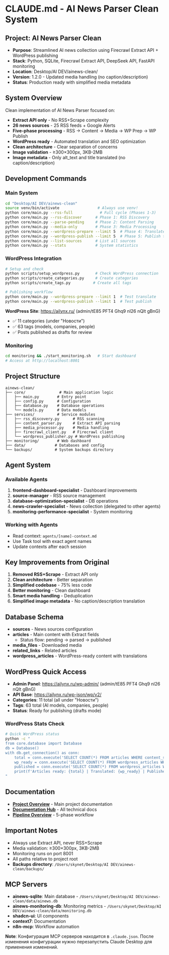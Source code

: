 # CLAUDE.md - AI News Parser Clean System

## Project: AI News Parser Clean
- **Purpose**: Streamlined AI news collection using Firecrawl Extract API + WordPress publishing
- **Stack**: Python, SQLite, Firecrawl Extract API, DeepSeek API, FastAPI monitoring
- **Location**: Desktop/AI DEV/ainews-clean/
- **Version**: 1.2.0 - Updated media handling (no caption/description)
- **Status**: Production ready with simplified media metadata

## System Overview
Clean implementation of AI News Parser focused on:
- **Extract API only** - No RSS+Scrape complexity
- **26 news sources** - 25 RSS feeds + Google Alerts
- **Five-phase processing** - RSS → Content → Media → WP Prep → WP Publish
- **WordPress ready** - Automated translation and SEO optimization
- **Clean architecture** - Clear separation of concerns
- **Image validation** - ≥300×300px, 3KB-2MB
- **Image metadata** - Only alt_text and title translated (no caption/description)

## Development Commands

### Main System
```bash
cd "Desktop/AI DEV/ainews-clean"
source venv/bin/activate                 # Always use venv!
python core/main.py --rss-full            # Full cycle (Phases 1-3)
python core/main.py --rss-discover      # Phase 1: RSS Discovery
python core/main.py --parse-pending     # Phase 2: Content Parsing  
python core/main.py --media-only        # Phase 3: Media Processing
python core/main.py --wordpress-prepare --limit 5  # Phase 4: Translate articles
python core/main.py --wordpress-publish --limit 5  # Phase 5: Publish to WordPress
python core/main.py --list-sources      # List all sources
python core/main.py --stats             # System statistics
```

### WordPress Integration
```bash
# Setup and check
python scripts/setup_wordpress.py       # Check WordPress connection
python scripts/create_categories.py     # Create categories
python scripts/create_tags.py          # Create all tags

# Publishing workflow
python core/main.py --wordpress-prepare --limit 1  # Test translate
python core/main.py --wordpress-publish --limit 1  # Test publish
```

**WordPress Site**: https://ailynx.ru/ (admin/tE85 PFT4 Ghq9 nl26 nQlt gBnG)
- ✅ 11 categories (under "Новости")
- ✅ 63 tags (models, companies, people)
- ✅ Posts published as drafts for review

### Monitoring
```bash
cd monitoring && ./start_monitoring.sh   # Start dashboard
# Access at http://localhost:8001
```

## Project Structure
```
ainews-clean/
├── core/               # Main application logic
│   ├── main.py        # Entry point
│   ├── config.py      # Configuration
│   ├── database.py    # Database operations
│   └── models.py      # Data models
├── services/          # Service modules
│   ├── rss_discovery.py      # RSS scanning
│   ├── content_parser.py     # Extract API parsing
│   ├── media_processor.py    # Media handling
│   ├── firecrawl_client.py   # Firecrawl client
│   └── wordpress_publisher.py # WordPress publishing
├── monitoring/        # Web dashboard
├── data/             # Databases and config
└── backups/          # System backups directory

```

## Agent System

### Available Agents
1. **frontend-dashboard-specialist** - Dashboard improvements
2. **source-manager** - RSS source management
3. **database-optimization-specialist** - DB operations
4. **news-crawler-specialist** - News collection (delegated to other agents)
5. **monitoring-performance-specialist** - System monitoring

### Working with Agents
- Read context: `agents/[name]-context.md`
- Use Task tool with exact agent names
- Update contexts after each session

## Key Improvements from Original
1. **Removed RSS+Scrape** - Extract API only
2. **Clean architecture** - Better separation
3. **Simplified codebase** - 75% less code
4. **Better monitoring** - Clean dashboard
5. **Smart media handling** - Deduplication
6. **Simplified image metadata** - No caption/description translation

## Database Schema
- **sources** - News sources configuration
- **articles** - Main content with Extract fields
  - Status flow: pending → parsed → published
- **media_files** - Downloaded media
- **related_links** - Related articles
- **wordpress_articles** - WordPress-ready content with translations

## WordPress Quick Access
- **Admin Panel**: https://ailynx.ru/wp-admin/ (admin/tE85 PFT4 Ghq9 nl26 nQlt gBnG)
- **API Base**: https://ailynx.ru/wp-json/wp/v2/
- **Categories**: 11 total (all under "Новости")
- **Tags**: 63 total (AI models, companies, people)
- **Status**: Ready for publishing (drafts mode)

### WordPress Stats Check
```bash
# Quick WordPress status
python -c "
from core.database import Database
db = Database()
with db.get_connection() as conn:
    total = conn.execute('SELECT COUNT(*) FROM articles WHERE content_status=\"completed\"').fetchone()[0]
    wp_ready = conn.execute('SELECT COUNT(*) FROM wordpress_articles WHERE translation_status=\"translated\" AND published_to_wp=0').fetchone()[0]
    published = conn.execute('SELECT COUNT(*) FROM wordpress_articles WHERE published_to_wp=1').fetchone()[0]
    print(f'Articles ready: {total} | Translated: {wp_ready} | Published: {published}')
"
```

## Documentation
- **[Project Overview](README.md)** - Main project documentation
- **[Documentation Hub](docs/README.md)** - All technical docs
- **[Pipeline Overview](docs/PIPELINE_OVERVIEW.md)** - 5-phase workflow

## Important Notes
- Always use Extract API, never RSS+Scrape
- Media validation: ≥300×300px, 3KB-2MB
- Monitoring runs on port 8001
- All paths relative to project root
- **Backups directory**: `/Users/skynet/Desktop/AI DEV/ainews-clean/backups/`

## MCP Servers
- **ainews-sqlite**: Main database - `/Users/skynet/Desktop/AI DEV/ainews-clean/data/ainews.db`
- **ainews-monitoring-db**: Monitoring metrics - `/Users/skynet/Desktop/AI DEV/ainews-clean/data/monitoring.db`
- **shadcn-ui**: UI components
- **context7**: Documentation
- **n8n-mcp**: Workflow automation

**Note**: Конфигурация MCP серверов находится в `.claude.json`. После изменения конфигурации нужно перезапустить Claude Desktop для применения изменений.